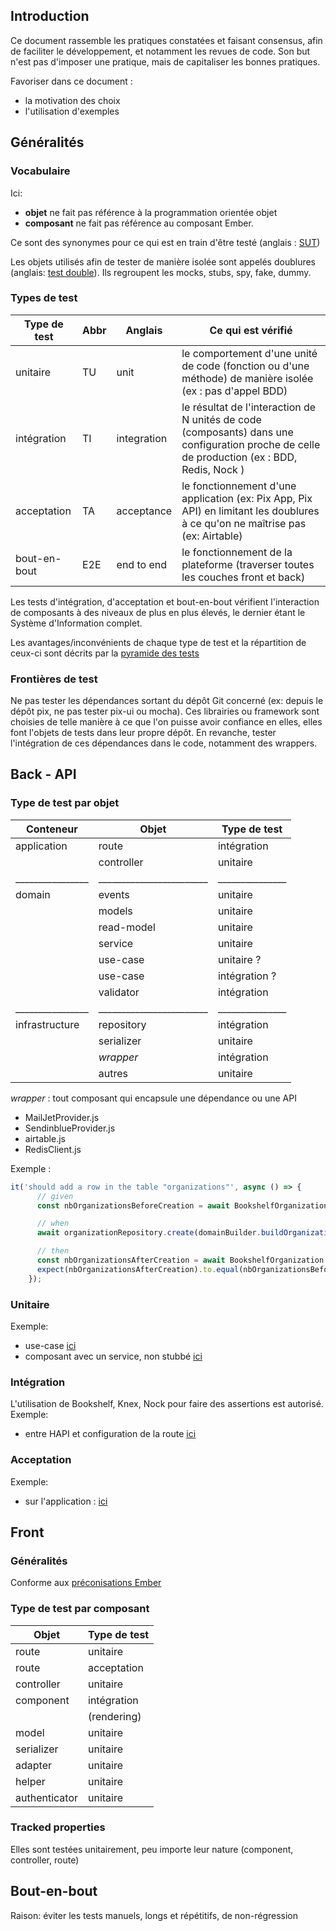 ## Introduction
Ce document rassemble les pratiques constatées et faisant consensus, afin de faciliter le développement, et notamment les revues de code.
Son but n'est pas d'imposer une pratique, mais de capitaliser les bonnes pratiques. 

Favoriser dans ce document :  
- la motivation des choix 
- l'utilisation d'exemples

## Généralités

### Vocabulaire ###
Ici:
* **objet** ne fait pas référence à la programmation orientée objet
* **composant** ne fait pas référence au composant Ember. 

Ce sont des synonymes pour ce qui est en train d'être testé (anglais : [SUT](https://en.wikipedia.org/wiki/System_under_test))

Les objets utilisés afin de tester de manière isolée sont appelés doublures (anglais: [test double](https://martinfowler.com/bliki/TestDouble.html)).
Ils regroupent les mocks, stubs, spy, fake, dummy.
 
### Types de test ###

| Type de test  | Abbr | Anglais      | Ce qui est vérifié|
| ------------- |------| -------------|-------------------|
| unitaire      | TU   | unit         | le comportement d'une unité de code (fonction ou d'une méthode) de manière isolée (ex : pas d'appel BDD)|
| intégration   | TI   | integration  | le résultat de l'interaction de N unités de code (composants) dans une configuration proche de celle de production (ex : BDD, Redis, Nock ) |
| acceptation   | TA   | acceptance   | le fonctionnement d'une application (ex: Pix App, Pix API) en limitant les doublures à ce qu'on ne  maîtrise pas (ex: Airtable)|
| bout-en-bout  | E2E  | end to end   | le fonctionnement de la plateforme (traverser toutes les couches front et back) |

Les tests d'intégration, d'acceptation et bout-en-bout vérifient l'interaction de composants à des niveaux de plus en plus élevés, le dernier étant le Système d'Information complet.

Les avantages/inconvénients de chaque type de test et la répartition de ceux-ci sont décrits par la [pyramide des tests](https://martinfowler.com/bliki/TestPyramid.html) 
 
### Frontières de test ###
Ne pas tester les dépendances sortant du dépôt Git concerné (ex: depuis le dépôt pix, ne pas tester pix-ui ou mocha).
Ces librairies ou framework sont choisies de telle manière à ce que l'on puisse avoir confiance en elles, elles font l'objets de tests dans leur propre dépôt.
En revanche, tester l'intégration de ces dépendances dans le code, notamment des wrappers.

## Back - API

### Type de test par objet ###

| Conteneur      | Objet                  | Type de test  |
| ---------------|------------------------|---------------|
| application    | route                  | intégration   |
|     | controller             | unitaire      |
|________________|________________________|_______________|
| domain         | events                 | unitaire      |
|                | models                 | unitaire      |
|                | read-model             | unitaire      |
|                | service                | unitaire      |
|                | use-case               | unitaire ?    |
|                | use-case               | intégration ? |
|                | validator              | intégration   |
|________________|________________________|_______________|
| infrastructure | repository             | intégration   |
|                | serializer             | unitaire      |
|                | _wrapper_              | intégration   |
|                | autres                  | unitaire      |

_wrapper_ : tout composant qui encapsule une dépendance ou une API
* MailJetProvider.js
* SendinblueProvider.js
* airtable.js
* RedisClient.js



Exemple :
```javascript
it('should add a row in the table "organizations"', async () => {
      // given
      const nbOrganizationsBeforeCreation = await BookshelfOrganization.count();

      // when
      await organizationRepository.create(domainBuilder.buildOrganization());

      // then
      const nbOrganizationsAfterCreation = await BookshelfOrganization.count();
      expect(nbOrganizationsAfterCreation).to.equal(nbOrganizationsBeforeCreation + 1);
    });
```

### Unitaire
Exemple:
* use-case [ici](https://github.com/1024pix/pix/blob/prod/api/tests/unit/domain/usecases/update-expired-password_test.js)
* composant avec un service, non stubbé [ici](https://github.com/1024pix/pix/blob/prod/api/tests/unit/domain/models/CampaignTubeRecommendation_test.js)

### Intégration
L'utilisation de Bookshelf, Knex, Nock pour faire des assertions est autorisé.
Exemple:
* entre HAPI et configuration de la route [ici](https://github.com/1024pix/pix/blob/prod/api/tests/integration/application/passwords/index_test.js)

### Acceptation
Exemple:
* sur l'application : [ici](https://github.com/1024pix/pix/blob/prod/api/tests/acceptance/application/password-controller_test.js)

## Front

### Généralités
Conforme aux [préconisations Ember](https://guides.emberjs.com/release/testing/test-types/)

### Type de test par composant ###

| Objet         | Type de test  |
| ------------- |---------------|
| route         | unitaire      |
| route         | acceptation   |
| controller    | unitaire      |
| component     | intégration   |
|               | (rendering)   |
| model         | unitaire      |
| serializer    | unitaire      |
| adapter       | unitaire      |
| helper        | unitaire      |
| authenticator | unitaire      |

### Tracked properties
Elles sont testées unitairement, peu importe leur nature (component, controller, route)

## Bout-en-bout 
Raison: éviter les tests manuels, longs et répétitifs, de non-régression
